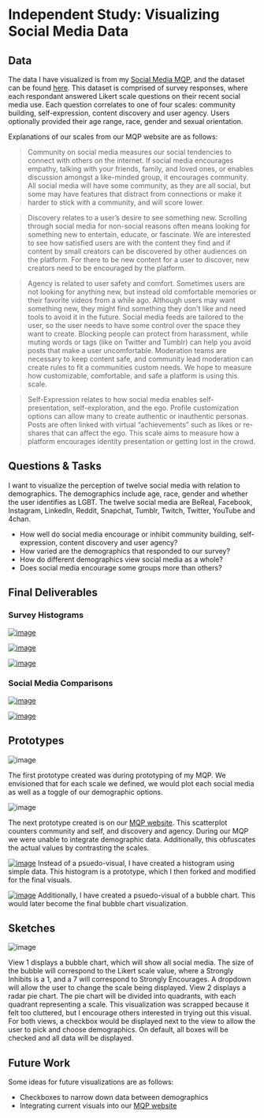# Independent Study: Visualizing Social Media Data

## Data
The data I have visualized is from my [Social Media MQP](https://socialsight.glitch.me/index.html), and the dataset can be found [here](https://gist.githubusercontent.com/flanagancarlie/985c6e920016a7e0039d5105cc4fdb22/raw/9213b64f32e1ba5d076a96c9307a0be9de143f84/mqp_data.csv). This dataset is comprised of survey responses, where each respondant answered Likert scale questions on their recent social media use. Each question correlates to one of four scales: community building, self-expression, content discovery and user agency. Users optionally provided their age range, race, gender and sexual orientation.

Explanations of our scales from our MQP website are as follows: 
>Community on social media measures our social tendencies to connect with others on the internet. If social media encourages empathy, talking with your friends, family, and loved ones, or enables discussion amongst a like-minded group, it encourages community. All social media will have some community, as they are all social, but some may have features that distract from connections or make it harder to stick with a community, and will score lower.

>Discovery relates to a user’s desire to see something new. Scrolling through social media for non-social reasons often means looking for something new to entertain, educate, or fascinate. We are interested to see how satisfied users are with the content they find and if content by small creators can be discovered by other audiences on the platform. For there to be new content for a user to discover, new creators need to be encouraged by the platform.

>Agency is related to user safety and comfort. Sometimes users are not looking for anything new, but instead old comfortable memories or their favorite videos from a while ago. Although users may want something new, they might find something they don't like and need tools to avoid it in the future. Social media feeds are tailored to the user, so the user needs to have some control over the space they want to create. Blocking people can protect from harassment, while muting words or tags (like on Twitter and Tumblr) can help you avoid posts that make a user uncomfortable. Moderation teams are necessary to keep content safe, and community lead moderation can create rules to fit a communities custom needs. We hope to measure how customizable, comfortable, and safe a platform is using this scale.

>Self-Expression relates to how social media enables self-presentation, self-exploration, and the ego. Profile customization options can allow many to create authentic or inauthentic personas. Posts are often linked with virtual “achievements” such as likes or re-shares that can affect the ego. This scale aims to measure how a platform encourages identity presentation or getting lost in the crowd.

## Questions & Tasks
I want to visualize the perception of twelve social media with relation to demographics. The demographics include age, race, gender and whether the user identifies as LGBT. The twelve social media are BeReal, Facebook, Instagram, LinkedIn, Reddit, Snapchat, Tumblr, Twitch, Twitter, YouTube and 4chan.
* How well do social media encourage or inhibit community building, self-expression, content discovery and user agency?
* How varied are the demographics that responded to our survey?
* How do different demographics view social media as a whole?
* Does social media encourage some groups more than others? 

## Final Deliverables 
### Survey Histograms
[![image](https://github.com/flanagancarlie/social-media-isp-proposal/blob/final/final-isp/duration_hist.png?raw=true)](https://vizhub.com/flanagancarlie/84ae95a4edab41ba94c8146f77c17064)

[![image](https://github.com/flanagancarlie/social-media-isp-proposal/blob/final/final-isp/gender%20hist.png?raw=true)](https://vizhub.com/flanagancarlie/1d1e71fcda994cabb58f497ba5764659)

[![image](https://github.com/flanagancarlie/social-media-isp-proposal/blob/final/final-isp/social%20media%20hist.png?raw=true)](https://vizhub.com/flanagancarlie/639196d39a5a4a49ae559031fec45dd0)

### Social Media Comparisons
[![image](https://github.com/flanagancarlie/social-media-isp-proposal/blob/final/final-isp/bubble%20self.png?raw=true)](https://vizhub.com/flanagancarlie/b98cd56e8ba24d199e66aee898af281d)

[![image](https://github.com/flanagancarlie/social-media-isp-proposal/blob/final/final-isp/social%20media%20viz.png?raw=true)](https://vizhub.com/flanagancarlie/dee28e9e2da543f69ca1f93ba4b61bdd)

## Prototypes
![image](https://github.com/flanagancarlie/social-media-isp-proposal/blob/final/mqp_prototype.png?raw=true)

The first prototype created was during prototyping of my MQP. We envisioned that for each scale we defined, we would plot each social media as well as a toggle of our demographic options.

![image](https://github.com/flanagancarlie/social-media-isp-proposal/blob/final/mqp_viz.png?raw=true)

The next prototype created is on our [MQP website](https://socialsight.glitch.me/). This scatterplot counters community and self, and discovery and agency. During our MQP we were unable to integrate demographic data. Additionally, this obfuscates the actual values by contrasting the scales.

[![image](https://github.com/flanagancarlie/social-media-isp-proposal/blob/final/Histogram%20Basic.png?raw=true)](https://vizhub.com/flanagancarlie/099531ffa546434ebf740355944cbb9d)
Instead of a psuedo-visual, I have created a histogram using simple data. This histogram is a prototype, which I then forked and modified for the final visuals.

[![image](https://github.com/flanagancarlie/social-media-isp-proposal/blob/final/Bubble%20Psuedo-Viz.png?raw=true)](https://vizhub.com/flanagancarlie/b1307d07feac405e85726a4ecb135abc)
Additionally, I have created a psuedo-visual of a bubble chart. This would later become the final bubble chart visualization.

## Sketches
![image](https://github.com/flanagancarlie/social-media-isp-proposal/blob/final/viz_sketches.png?raw=true)

View 1 displays a bubble chart, which will show all social media. The size of the bubble will correspond to the Likert scale value, where a Strongly Inhibits is a 1, and a 7 will correspond to Strongly Encourages. A dropdown will allow the user to change the scale being displayed.
View 2 displays a radar pie chart. The pie chart will be divided into quadrants, with each quadrant representing a scale. This visualization was scrapped because it felt too cluttered, but I encourage others interested in trying out this visual.
For both views, a checkbox would be displayed next to the view to allow the user to pick and choose demographics. On default, all boxes will be checked and all data will be displayed.

## Future Work
Some ideas for future visualizations are as follows: 
* Checkboxes to narrow down data between demographics
* Integrating current visuals into our [MQP website](https://socialsight.glitch.me/)
